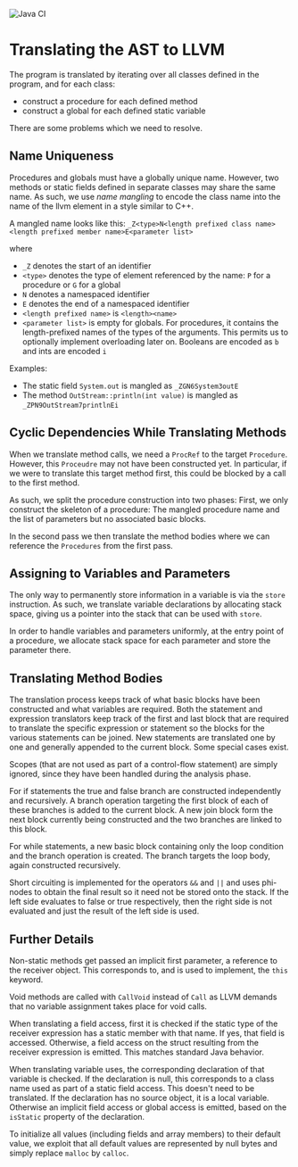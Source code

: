 ![Java CI](https://github.com/albsch/NQJ-transpiler/workflows/Java%20CI/badge.svg)

# Translating the AST to LLVM
The program is translated by iterating over all classes defined in the program, and for each class:

* construct a procedure for each defined method
* construct a global for each defined static variable

There are some problems which we need to resolve.

## Name Uniqueness
Procedures and globals must have a globally unique name. However, two methods or static fields defined
in separate classes may share the same name. As such, we use *name mangling* to encode the class name into the 
name of the llvm element in a style similar to C++.

A mangled name looks like this:
`_Z<type>N<length prefixed class name><length prefixed member name>E<parameter list>`

where
* `_Z` denotes the start of an identifier
* `<type>` denotes the type of element referenced by the name: `P` for a procedure or `G` for a global
* `N` denotes a namespaced identifier
* `E` denotes the end of a namespaced identifier
* `<length prefixed name>` is `<length><name>`
* `<parameter list>` is empty for globals. For procedures, it contains the length-prefixed names of the types of 
the arguments. This permits us to optionally implement overloading later on. Booleans are encoded as `b` and ints
are encoded `i`

Examples:
* The static field `System.out` is mangled as `_ZGN6System3outE`
* The method `OutStream::println(int value)` is mangled as `_ZPN9OutStream7printlnEi`

## Cyclic Dependencies While Translating Methods
When we translate method calls, we need a `ProcRef` to the target `Procedure`. However, this `Proceudre` may not have 
been constructed yet. In particular, if we were to translate this target method first, this could be blocked by a call 
to the first method.

As such, we split the procedure construction into two phases: First, we only construct the skeleton of a procedure:
The mangled procedure name and the list of parameters but no associated basic blocks.

In the second pass we then translate the method bodies where we can reference the `Procedures` from the first
pass.

## Assigning to Variables and Parameters
The only way to permanently store information in a variable is via the `store` instruction. As such, we translate
variable declarations by allocating stack space, giving us a pointer into the stack that can be used with `store`.

In order to handle variables and parameters uniformly, at the entry point of a procedure, we allocate stack space
for each parameter and store the parameter there.

## Translating Method Bodies
The translation process keeps track of what basic blocks have been constructed and what variables are required.
Both the statement and expression translators keep track of the first and last block that are required to translate
the specific expression or statement so the blocks for the various statements can be joined.
New statements are translated one by one and generally appended to the current block. Some special cases exist.

Scopes (that are not used as part of a control-flow statement) are simply ignored, since they have been handled during
the analysis phase.

For if statements the true and false branch are constructed independently and recursively. A branch operation
targeting the first block of each of these branches is added to the current block. A new join block form the next
block currently being constructed and the two branches are linked to this block.

For while statements, a new basic block containing only the loop condition and the branch operation is created. The
branch targets the loop body, again constructed recursively.

Short circuiting is implemented for the operators `&&` and `||` and uses phi-nodes to obtain the final result so it 
need not be stored onto the stack. If the left side evaluates to false or true respectively, then the right side is not
evaluated and just the result of the left side is used.

## Further Details
Non-static methods get passed an implicit first parameter, a reference to the receiver object. This corresponds
to, and is used to implement, the `this` keyword.

Void methods are called with `CallVoid` instead of `Call` as LLVM demands that no variable assignment takes place
for void calls.

When translating a field access, first it is checked if the static type of the receiver expression has a static
member with that name. If yes, that field is accessed. Otherwise, a field access on the struct resulting from
the receiver expression is emitted. This matches standard Java behavior.

When translating variable uses, the corresponding declaration of that variable is checked. If the declaration is 
null, this corresponds to a class name used as part of a static field access. This doesn't need to be translated.
If the declaration has no source object, it is a local variable. Otherwise an implicit field access or global 
access is emitted, based on the `isStatic` property of the declaration.

To initialize all values (including fields and array members) to their default value, we exploit that all default values
are represented by null bytes and simply replace `malloc` by `calloc`.
